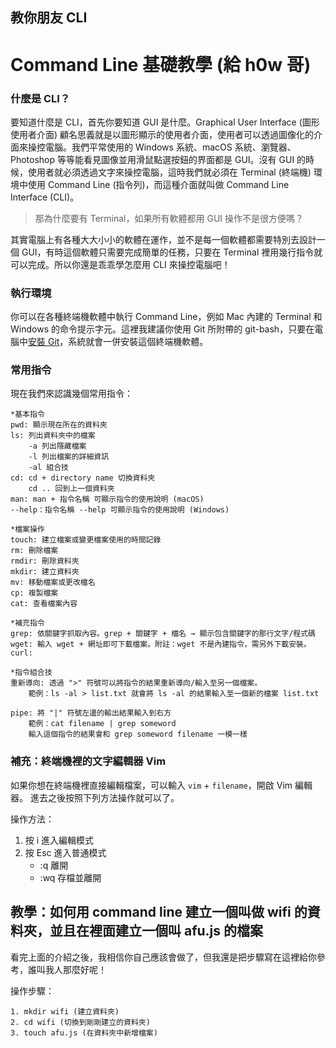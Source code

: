 ## 教你朋友 CLI

# Command Line 基礎教學 (給 h0w 哥)

### 什麼是 CLI？
要知道什麼是 CLI，首先你要知道 GUI 是什麼。Graphical User Interface (圖形使用者介面) 顧名思義就是以圖形顯示的使用者介面，使用者可以透過圖像化的介面來操控電腦。我們平常使用的 Windows 系統、macOS 系統、瀏覽器、Photoshop 等等能看見圖像並用滑鼠點選按鈕的界面都是 GUI。沒有 GUI 的時候，使用者就必須透過文字來操控電腦，這時我們就必須在 Terminal (終端機) 環境中使用 Command Line (指令列)，而這種介面就叫做 Command Line Interface (CLI)。

> 那為什麼要有 Terminal，如果所有軟體都用 GUI 操作不是很方便嗎？

其實電腦上有各種大大小小的軟體在運作，並不是每一個軟體都需要特別去設計一個 GUI，有時這個軟體只需要完成簡單的任務，只要在 Terminal 裡用幾行指令就可以完成。所以你還是乖乖學怎麼用 CLI 來操控電腦吧！

### 執行環境
你可以在各種終端機軟體中執行 Command Line，例如 Mac 內建的 Terminal 和 Windows 的命令提示字元。這裡我建議你使用 Git 所附帶的 git-bash，只要在電腦中[安裝 Git](https://git-scm.com/)，系統就會一併安裝這個終端機軟體。

### 常用指令
現在我們來認識幾個常用指令：
``` 
*基本指令
pwd: 顯示現在所在的資料夾
ls: 列出資料夾中的檔案
    -a 列出隱藏檔案
    -l 列出檔案的詳細資訊
    -al 組合技
cd: cd + directory name 切換資料夾
    cd .. 回到上一個資料夾
man: man + 指令名稱 可顯示指令的使用說明 (macOS)
--help：指令名稱 --help 可顯示指令的使用說明 (Windows)

*檔案操作
touch: 建立檔案或變更檔案使用的時間記錄
rm: 刪除檔案
rmdir: 刪除資料夾
mkdir: 建立資料夾
mv: 移動檔案或更改檔名
cp: 複製檔案
cat: 查看檔案內容

*補充指令
grep: 依關鍵字抓取內容。grep + 關鍵字 + 檔名 → 顯示包含關鍵字的那行文字/程式碼
wget: 輸入 wget + 網址即可下載檔案。附註：wget 不是內建指令，需另外下載安裝。
curl: 

*指令組合技
重新導向: 透過 ">" 符號可以將指令的結果重新導向/輸入至另一個檔案。
    範例：ls -al > list.txt 就會將 ls -al 的結果輸入至一個新的檔案 list.txt

pipe: 將 "|" 符號左邊的輸出結果輸入到右方
    範例：cat filename | grep someword 
    輸入這個指令的結果會和 grep someword filename 一模一樣
```

### 補充：終端機裡的文字編輯器 Vim
如果你想在終端機裡直接編輯檔案，可以輸入 `vim` + `filename`，開啟 Vim 編輯器。
進去之後按照下列方法操作就可以了。

操作方法：
1. 按 i 進入編輯模式
2. 按 Esc 進入普通模式
    * :q 離開
    * :wq 存檔並離開

## 教學：如何用 command line 建立一個叫做 wifi 的資料夾，並且在裡面建立一個叫 afu.js 的檔案
看完上面的介紹之後，我相信你自己應該會做了，但我還是把步驟寫在這裡給你參考，誰叫我人那麼好呢！

操作步驟：
``` 
1. mkdir wifi (建立資料夾)
2. cd wifi (切換到剛剛建立的資料夾)
3. touch afu.js (在資料夾中新增檔案)
```

